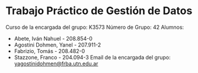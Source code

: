 # Trabajo Práctico de Gestión de Datos
Curso de la encargada del grupo: K3573
Número de Grupo: 42
Alumnos:
- Abete, Iván Nahuel - 208.854-0
- Agostini Dohmen, Yanel - 207.911-2
- Fabrizio, Tomás - 208.482-0
- Stazzone, Franco - 204.094-3
Email de la encargada del grupo: yagostinidohmen@frba.utn.edu.ar
